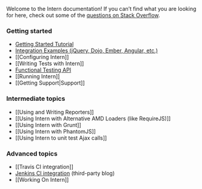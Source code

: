 Welcome to the Intern documentation! If you can’t find what you are looking for here, check out some of the [questions on Stack Overflow](https://stackoverflow.com/questions/tagged/intern).

### Getting started

* [Getting Started Tutorial](https://github.com/theintern/intern-tutorial)
* [Integration Examples (jQuery, Dojo, Ember, Angular, etc.)](https://github.com/theintern/intern-examples)
* [[Configuring Intern]]
* [[Writing Tests with Intern]]
* [Functional Testing API](https://github.com/admc/wd/blob/master/doc/api.md)
* [[Running Intern]]
* [[Getting Support|Support]]

### Intermediate topics

* [[Using and Writing Reporters]]
* [[Using Intern with Alternative AMD Loaders (like RequireJS)]]
* [[Using Intern with Grunt]]
* [[Using Intern with PhantomJS]]
* [[Using Intern to unit test Ajax calls]]

### Advanced topics

* [[Travis CI integration]]
* [Jenkins CI integration](https://hellinterface.wordpress.com/javascript/theintern/theintern-and-jenkins-integration-part1/) (third-party blog)
* [[Working On Intern]]
